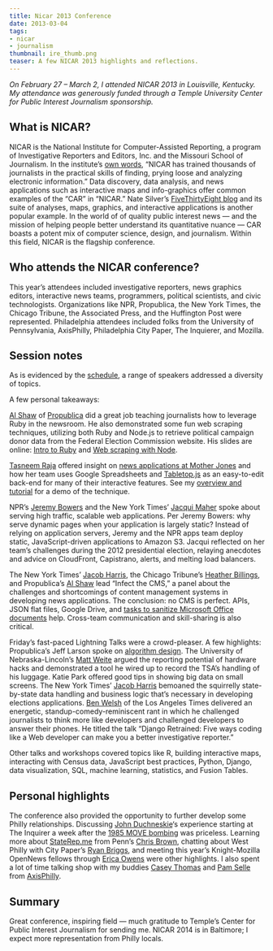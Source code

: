 ```yaml
---
title: Nicar 2013 Conference
date: 2013-03-04
tags:
- nicar
- journalism
thumbnail: ire_thumb.png
teaser: A few NICAR 2013 highlights and reflections.
---
```


<em>On February 27 &ndash; March 2, I attended NICAR 2013 in Louisville, Kentucky. My attendance was generously funded through a Temple University Center for Public Interest Journalism sponsorship.</em>

## What is NICAR?

NICAR is the National Institute for Computer-Assisted Reporting, a program of Investigative Reporters and Editors, Inc. and the Missouri School of Journalism. In the institute&#8217;s <a href="http://www.ire.org/nicar/about/">own words</a>, &#8220;NICAR has trained thousands of journalists in the practical skills of finding, prying loose and analyzing electronic information.&#8221; Data discovery, data analysis, and news applications such as interactive maps and info-graphics offer common examples of the &#8220;CAR&#8221; in &#8220;NICAR.&#8221; Nate Silver&#8217;s <a href="http://fivethirtyeight.blogs.nytimes.com/">FiveThirtyEight blog</a> and its suite of analyses, maps, graphics, and interactive applications is another popular example. In the world of of quality public interest news &mdash; and the mission of helping people better understand its quantitative nuance &mdash; CAR boasts a potent mix of computer science, design, and journalism. Within this field, NICAR is the flagship conference.

## Who attends the NICAR conference?

This year&#8217;s attendees included investigative reporters, news graphics editors, interactive news teams, programmers, political scientists, and civic technologists. Organizations like NPR, Propublica, the New York Times, the Chicago Tribune, the Associated Press, and the Huffington Post were represented. Philadelphia attendees included folks from the University of Pennsylvania, AxisPhilly, Philadelphia City Paper, The Inquierer, and Mozilla.

## Session notes

As is evidenced by the <a href="http://www.ire.org/conferences/nicar-2013/sessions/">schedule</a>, a range of speakers addressed a diversity of topics.

A few personal takeaways:

<a href="https://github.com/ashaw">Al Shaw</a> of <a href="http://propublica.org">Propublica</a> did a great job teaching journalists how to leverage Ruby in the newsroom. He also demonstrated some fun web scraping techniques, utilizing both Ruby and Node.js to retrieve political campaign donor data from the Federal Election Commission website. His slides are online: <a href="http://shaw.al.s3.amazonaws.com/nicar13/nicar-2013-ruby.html">Intro to Ruby</a> and <a href="http://shaw.al.s3.amazonaws.com/nicar13/nicar-2013-node.html">Web scraping with Node</a>.

<a href="http://tasneemraja.com/">Tasneem Raja</a> offered insight on <a href="https://github.com/motherjones">news applications at Mother Jones</a> and how her team uses Google Spreadsheets and <a href="https://github.com/jsoma/tabletop">Tabletop.js</a> as an easy-to-edit back-end for many of their interactive features. See my <a href="http://www.mikeball.us/blog/using-google-spreadsheets-and-tabletop-js-as-a-web-application-back-end">overview and tutorial</a> for a demo of the technique.

NPR&#8217;s <a href="http://github.com/jeremyjbowers">Jeremy Bowers</a> and the New York Times&#8217; <a href="https://twitter.com/jacqui">Jacqui Maher</a> spoke about serving high traffic, scalable web applications. Per Jeremy Bowers: why serve dynamic pages when your application is largely static? Instead of relying on application servers, Jeremy and the NPR apps team deploy static, JavaScript-driven applications to Amazon S3. Jacqui reflected on her team&#8217;s challenges during the 2012 presidential election, relaying anecdotes and advice on CloudFront, Capistrano, alerts, and melting load balancers.

The New York Times&#8217; <a href="http://twitter.com/harrisj">Jacob Harris</a>, the Chicago Tribune&#8217;s <a href="http://twitter.com/hbillings">Heather Billings</a>, and Propublica&#8217;s <a href="http://twitter.com/A_L">Al Shaw</a> lead &#8220;Infect the CMS,&#8221; a panel about the challenges and shortcomings of content management systems in developing news applications. The conclusion: no CMS is perfect. APIs, JSON flat files, Google Drive, and <a href="https://gist.github.com/ashaw/5084087">tasks to sanitize Microsoft Office documents</a> help. Cross-team communication and skill-sharing is also critical.

Friday&#8217;s fast-paced Lightning Talks were a crowd-pleaser. A few highlights: Propublica&#8217;s Jeff Larson spoke on <a href="https://github.com/thejefflarson/nicar-nate-silver">algorithm design</a>. The University of Nebraska-Lincoln&#8217;s <a href="http://blog.mattwaite.com/">Matt Weite</a> argued the reporting potential of hardware hacks and demonstrated a tool he wired up to record the TSA&#8217;s handling of his luggage. Katie Park offered good tips in showing big data on small screens. The New York Times&#8217; <a href="http://twitter.com/harrisj">Jacob Harris</a> bemoaned the squirrelly state-by-state data handling and business logic that&#8217;s necessary in developing elections applications. <a href="http://twitter.com/palewire">Ben Welsh</a> of the Los Angeles Times delivered an energetic, standup-comedy-reminiscent rant in which he challenged journalists to think more like developers and challenged developers to answer their phones. He titled the talk &#8220;Django Retrained: Five ways coding like a Web developer can make you a better investigative reporter.&#8221;

Other talks and workshops covered topics like R, building interactive maps, interacting with Census data, JavaScript best practices, Python, Django, data visualization, SQL, machine learning, statistics, and Fusion Tables.

## Personal highlights

The conference also provided the opportunity to further develop some Philly relationships. Discussing <a href="https://twitter.com/jduchneskie">John Duchneskie</a>&#8216;s experience starting at The Inquirer a week after the <a href="http://en.wikipedia.org/wiki/MOVE">1985 MOVE bombing</a> was priceless. Learning more about <a href="http://staterep.me">StateRep.me</a> from Penn&#8217;s <a href="http://twitter.com/notthatbreezy">Chris Brown</a>, chatting about West Philly with City Paper&#8217;s <a href="http://twitter.com/rw_briggs">Ryan Briggs</a>, and meeting this year&#8217;s Knight-Mozilla OpenNews fellows through <a href="https://twitter.com/erika_owens">Erica Owens</a> were other highlights. I also spent a lot of time talking shop with my buddies <a href="https://twitter.com/caseypt">Casey Thomas</a> and <a href="https://twitter.com/pamasaur">Pam Selle</a> from <a href="http://axisphilly.org/">AxisPhilly</a>.

## Summary

Great conference, inspiring field &mdash; much gratitude to Temple&#8217;s Center for Public Interest Journalism for sending me. NICAR 2014 is in Baltimore; I expect more representation from Philly locals.
